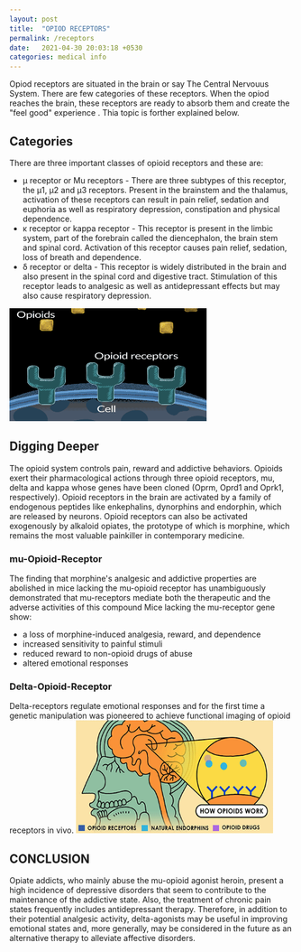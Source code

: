 ```yaml
---
layout: post
title:  "OPIOD RECEPTORS"
permalink: /receptors
date:   2021-04-30 20:03:18 +0530
categories: medical info
---
```



Opiod receptors are situated in the brain or say The Central Nervouus System. There are few categories of these receptors. When the opiod reaches the brain, these receptors are ready to absorb them and create the "feel good" experience . Thia topic is forther explained below.

<H2>Categories</H2>
There are three important classes of opioid receptors and these are:

<ul><li>μ receptor or Mu receptors - There are three subtypes of this receptor, the μ1, μ2 and μ3 receptors. Present in the brainstem and the thalamus, activation of these receptors can result in pain relief, sedation and euphoria as well as respiratory depression, constipation and physical dependence.</li>
<li>κ receptor or kappa receptor - This receptor is present in the limbic system, part of the forebrain called the diencephalon, the brain stem and spinal cord. Activation of this receptor causes pain relief, sedation, loss of breath and dependence.</li>
<li>δ receptor or delta - This receptor is widely distributed in the brain and also present in the spinal cord and digestive tract. Stimulation of this receptor leads to analgesic as well as antidepressant effects but may also cause respiratory depression.</li></ul>

<img src="/images/recep.gif" width="350" height="200">

<H2>Digging Deeper</H2>
The opioid system controls pain, reward and addictive behaviors. Opioids exert their pharmacological actions through three opioid receptors, mu, delta and kappa whose genes have been cloned (Oprm, Oprd1 and Oprk1, respectively). Opioid receptors in the brain are activated by a family of endogenous peptides like enkephalins, dynorphins and endorphin, which are released by neurons. Opioid receptors can also be activated exogenously by alkaloid opiates, the prototype of which is morphine, which remains the most valuable painkiller in contemporary medicine.

<H3>mu-Opioid-Receptor</H3>
The finding that morphine's analgesic and addictive properties are abolished in mice lacking the mu-opioid receptor has unambiguously demonstrated that mu-receptors mediate both the therapeutic and the adverse activities of this compound
Mice lacking the mu-receptor gene show:
<ul>
<li>a loss of morphine-induced analgesia, reward, and dependence</li>
<li>increased sensitivity to painful stimuli</li>
<li>reduced reward to non-opioid drugs of abuse</li>
<li>altered emotional responses</li> </ul>

<H3>Delta-Opioid-Receptor</H3>
Delta-receptors regulate emotional responses and for the first time a genetic manipulation was pioneered to achieve functional imaging of opioid receptors in vivo.

<img src="/images/receptor.gif" width="350" height="200">

<H2>CONCLUSION</H2>
Opiate addicts, who mainly abuse the mu-opioid agonist heroin, present a high incidence of depressive disorders that seem to contribute to the maintenance of the addictive state. Also, the treatment of chronic pain states frequently includes antidepressant therapy. Therefore, in addition to their potential analgesic activity, delta-agonists may be useful in improving emotional states and, more generally, may be considered in the future as an alternative therapy to alleviate affective disorders.